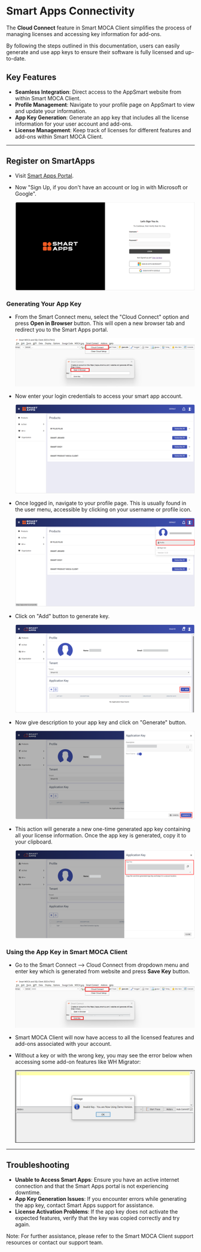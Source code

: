 # Smart Apps Connectivity

The **Cloud Connect** feature in Smart MOCA Client simplifies the process of managing licenses and accessing key information for add-ons. 

By following the steps outlined in this documentation, users can easily generate and use app keys to ensure their software is fully licensed and up-to-date.

## Key Features

- **Seamless Integration**: Direct access to the AppSmart website from within Smart MOCA Client.
- **Profile Management**: Navigate to your profile page on AppSmart to view and update your information.
- **App Key Generation**: Generate an app key that includes all the license information for your user account and add-ons.
- **License Management**: Keep track of licenses for different features and add-ons within Smart MOCA Client.

---

## Register on SmartApps

- Visit [Smart Apps Portal](https://apps.smart-is.com/).
- Now "Sign Up, if you don't have an account or log in with Microsoft or Google". 

  ![Register](./.attachments/smart1.png)

### Generating Your App Key

- From the Smart Connect menu, select the "Cloud Connect" option and press **Open in Browser** button. This will open a new browser tab and redirect you to the Smart Apps portal.
  
  ![SmartApp](./.attachments/SmartMOCAConnect.png)

- Now enter your login credentials to access your smart app account.

  ![ProfilePage](./.attachments/profile.png)

- Once logged in, navigate to your profile page. This is usually found in the user menu, accessible by clicking on your username or profile icon.

  ![ProfileNavigation](./.attachments/ProfileNavigation.png)

- Click on "Add" button to generate key. 
  
  ![GenerateAppKey](./.attachments/appkey1.png)

- Now give description to your app key and click on "Generate" button. 

  ![GenerateAppKey1](./.attachments/appkey2.png)

- This action will generate a new one-time generated app key containing all your license information. Once the app key is generated, copy it to your clipboard.

  ![GenerateAppKey2](./.attachments/appkey3.png)

### Using the App Key in Smart MOCA Client

- Go to the Smart Connect --> Cloud Connect from dropdown menu and enter key which is generated from website and press **Save Key** button.

  ![AppKeyUsage](./.attachments/SmartMOCAConnect1.png)

- Smart MOCA Client will now have access to all the licensed features and add-ons associated with your account.

- Without a key or with the wrong key, you may see the error below when accessing some add-on features like WH Migrator:

  ![AppKeyError](./.attachments/smart8.png)
---

## Troubleshooting

- **Unable to Access Smart Apps**: Ensure you have an active internet connection and that the Smart Apps portal is not experiencing downtime.
- **App Key Generation Issues**: If you encounter errors while generating the app key, contact Smart Apps support for assistance.
- **License Activation Problems**: If the app key does not activate the expected features, verify that the key was copied correctly and try again.

Note: For further assistance, please refer to the Smart MOCA Client support resources or contact our support team.
